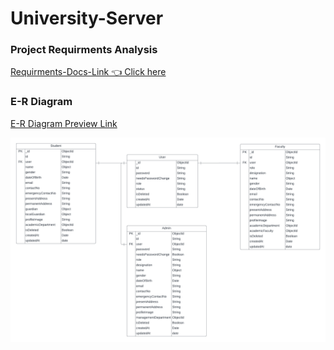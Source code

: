 # University-Server

### Project Requirments Analysis

[Requirments-Docs-Link 👈 Click here](https://docs.google.com/document/d/13xzXExem2m6O68vBNyIX71xScyRpePbx-KkkvFoAR84/edit?usp=sharing)

### E-R Diagram

[E-R Diagram Preview Link](https://lucid.app/lucidchart/e56d8d93-6cc5-4361-a96e-4b897f836d9e/edit?viewport_loc=66%2C59%2C2724%2C1151%2C0_0&invitationId=inv_b59602ee-4e37-4fd3-8c43-9b0b3e78c3a8)

![E-R Diagram](https://github.com/Apollo-Level2-Web-Dev/Level2-Batch-3-PH-university-server/blob/part-1/ER_Diagram.png?raw=true)
